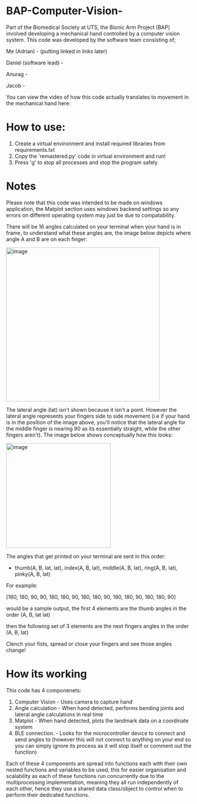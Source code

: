 # BAP-Computer-Vision-
Part of the Biomedical Society at UTS, the Bionic Arm Project (BAP) involved developing a mechanical hand controlled by a computer vision system. This code was developed by the software team consisting of; 

Me (Adrian) - (putting linked in links later)

Daniel (software lead) - 

Anurag - 

Jacob - 

You can view the video of how this code actually translates to movement in the mechanical hand here:

[<link>](https://drive.google.com/drive/folders/1-24nlewgdvUrevBZ6LZN-M61UWab__Bv?usp=sharing)

# How to use:
1. Create a virtual environment and install required libraries from requirements.txt
2. Copy the 'remastered.py' code in virtual environment and run!
3. Press 'g' to stop all processes and stop the program safely

# Notes
Please note that this code was intended to be made on windows application, the Matplot section uses windows backend settings so any errors on different operating system may just be due to compatability.

There will be 16 angles calculated on your terminal when your hand is in frame, to understand what these angles are, the image below depicts where angle A and B are on each finger:

<img width="417" alt="image" src="https://github.com/user-attachments/assets/103124ef-a7b6-406e-9a20-6a456b5d5e8c">

The lateral angle (lat) isn't shown because it isn't a point. However the lateral angle represents your fingers side to side movement (i.e if your hand is in the position of the image above, you'll notice that the lateral angle for the middle finger is nearing 90 as its essentially straight, while the other fingers aren't). The image below shows conceptually how this looks:

<img width="284" alt="image" src="https://github.com/user-attachments/assets/be99b991-b366-4df7-97d4-00e1a2364627">

The angles that get printed on your terminal are sent in this order:
- thumb(A, B, lat, lat), index(A, B, lat), middle(A, B, lat), ring(A, B, lat), pinky(A, B, lat)


For example:

[180, 180, 90, 90, 180, 180, 90, 180, 180, 90, 180, 180, 90, 180, 180, 90] 

would be a sample output, the first 4 elements are the thumb angles in the order (A, B, lat lat)

then the following set of 3 elements are the next fingers angles in the order (A, B, lat)

Clench your fists, spread or close your fingers and see those angles change!

# How its working
This code has 4 componenets: 
1. Computer Vision - Uses camera to capture hand
2. Angle calculation - When hand detected, performs bending joints and lateral angle calculations in real time
3. Matplot - When hand detected, plots the landmark data on a coordinate system
4. BLE connection. - Looks for the microcontroller device to connect and send angles to (however this will not connect to anything on your end so you can simply ignore its process as it will stop itself or comment out the function)

Each of these 4 components are spread into functions each with their own nested functions and variables to be used, this for easier organisation and scalability as each of these functions run concurrently due to the multiprocessing implementation, meaning they all run independently of each other, hence they use a shared data class/object to control when to perform their dedicated functions.


